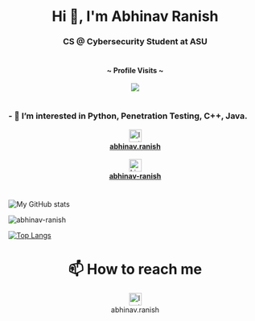 
<h1 align="center">Hi 👋, I'm Abhinav Ranish</h1>
<h3 align="center">CS @ Cybersecurity Student at ASU</h3>
<h1></h1>

<p align="center">
  <b>~ Profile Visits ~</b><br><br>
  <img src="https://profile-counter.glitch.me/abhinav-ranish/count.svg" />
</p>

<h1></h1>

###  - 👀 I’m interested in Python, Penetration Testing, C++, Java.
<div style="position:relative;text-align:center;">
  <a href="https://www.instagram.com/abhinav.ranish/">
    <img src="https://github.com/gauravghongde/social-icons/blob/master/SVG/White/Instagram_white.svg?raw=true" alt="Instagram" width="25" height="25" style="display:block;margin:auto;">
    <strong>abhinav.ranish</strong>
  </a>
</div>
<br>
<div style="position:relative;text-align:center;">
  <a href="https://www.linkedin.com/in/abhinav-ranish/">
    <img src="https://github.com/gauravghongde/social-icons/blob/master/SVG/White/LinkedIN_white.svg?raw=true" alt="LinkedIn" width="25" height="25" style="display:block;margin:auto;">
    <strong>abhinav-ranish</strong>
  </a>
</div>

<h1></h1>


![My GitHub stats](https://github-readme-stats.vercel.app/api?username=Abhinav-ranish&count_private=true&bg_color=30,e96443,904e95&title_color=fff&text_color=fff)

<p><img align="center" src="https://github-readme-streak-stats.herokuapp.com/?user=abhinav-ranish&theme=dark" alt="abhinav-ranish" /></p>

[![Top Langs](https://github-readme-stats.vercel.app/api/top-langs/?username=Abhinav-ranish&layout=compact&theme=radical&size_weight=0.1&count_weight=0.9&exclude_repo=Internship-Website)](https://github.com/Abhinav-ranish)

<h1></h1>
<h1 align="center">📫 How to reach me </h1>
<p align="center">
  <img src="https://github.com/gauravghongde/social-icons/blob/master/SVG/Color/Instagram.svg?raw=true" alt="Instagram" width="25" height="25">
  <br>abhinav.ranish
</p>


<!---
Abhinav-ranish/Abhinav-ranish is a ✨ special ✨ repository because its `README.md` (this file) appears on your GitHub profile.
You can click the Preview link to take a look at your changes.
--->
